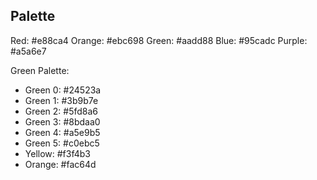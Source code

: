 ## Palette

Red: #e88ca4
Orange: #ebc698
Green: #aadd88
Blue: #95cadc
Purple: #a5a6e7

Green Palette:
- Green 0: #24523a
- Green 1: #3b9b7e
- Green 2: #5fd8a6
- Green 3: #8bdaa0
- Green 4: #a5e9b5
- Green 5: #c0ebc5
- Yellow: #f3f4b3
- Orange: #fac64d